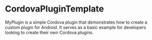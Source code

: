 # CordovaPluginTemplate
MyPlugin is a simple Cordova plugin that demonstrates how to create a custom plugin for Android. It serves as a basic example for developers looking to create their own Cordova plugins.
